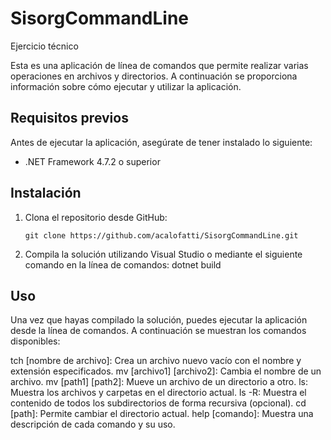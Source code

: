 # SisorgCommandLine
Ejercicio técnico

Esta es una aplicación de línea de comandos que permite realizar varias operaciones en archivos y directorios. A continuación se proporciona información sobre cómo ejecutar y utilizar la aplicación.

## Requisitos previos
Antes de ejecutar la aplicación, asegúrate de tener instalado lo siguiente:

- .NET Framework 4.7.2 o superior

## Instalación
1. Clona el repositorio desde GitHub:

   ```shell
   git clone https://github.com/acalofatti/SisorgCommandLine.git

2.  Compila la solución utilizando Visual Studio o mediante el siguiente comando en la línea de comandos:
    dotnet build
## Uso
Una vez que hayas compilado la solución, puedes ejecutar la aplicación desde la línea de comandos. A continuación se muestran los comandos disponibles:

tch [nombre de archivo]: Crea un archivo nuevo vacío con el nombre y extensión especificados.
mv [archivo1] [archivo2]: Cambia el nombre de un archivo.
mv [path1] [path2]: Mueve un archivo de un directorio a otro.
ls: Muestra los archivos y carpetas en el directorio actual.
ls -R: Muestra el contenido de todos los subdirectorios de forma recursiva (opcional).
cd [path]: Permite cambiar el directorio actual.
help [comando]: Muestra una descripción de cada comando y su uso.

